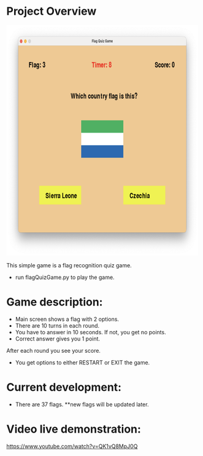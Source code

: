 # Project Overview

<img src="quiz_game.png" alt="National Flag Game" width="500" height="600">

This simple game is a flag recognition quiz game.
- run flagQuizGame.py to play the game.

# Game description:
- Main screen shows a flag with 2 options.
- There are 10 turns in each round.
- You have to answer in 10 seconds. If not, you get no points.
- Correct answer gives you 1 point.

After each round you see your score.
- You get options to either RESTART or EXIT the game.

# Current development:
- There are 37 flags.
**new flags will be updated later.

# Video live demonstration:
https://www.youtube.com/watch?v=QK1vQ8MpJ0Q
